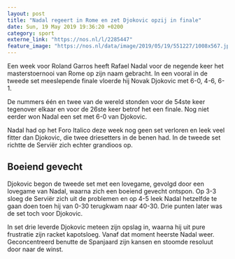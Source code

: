 ```yaml
---
layout: post
title: "Nadal regeert in Rome en zet Djokovic opzij in finale"
date: Sun, 19 May 2019 19:36:20 +0200
category: sport
externe_link: "https://nos.nl/l/2285447"
feature_image: "https://nos.nl/data/image/2019/05/19/551227/1008x567.jpg"
---
```


<p>Een week voor Roland Garros heeft Rafael Nadal voor de negende keer het masterstoernooi van Rome op zijn naam gebracht. In een vooral in de tweede set meeslepende finale vloerde hij Novak Djokovic met 6-0, 4-6, 6-1.</p>
<p>De nummers één en twee van de wereld stonden voor de 54ste keer tegenover elkaar en voor de 26ste keer betrof het een finale. Nog niet eerder won Nadal een set met 6-0 van Djokovic.</p>
<p>Nadal had op het Foro Italico deze week nog geen set verloren en leek veel fitter dan Djokovic, die twee driesetters in de benen had. In de tweede set richtte de Serviër zich echter grandioos op.</p>
<h2>Boeiend gevecht</h2>
<p>Djokovic begon de tweede set met een lovegame, gevolgd door een lovegame van Nadal, waarna zich een boeiend gevecht ontspon. Op 3-3 sloeg de Serviër zich uit de problemen en op 4-5 leek Nadal hetzelfde te gaan doen toen hij van 0-30 terugkwam naar 40-30. Drie punten later was de set toch voor Djokovic.</p>
<p>In set drie leverde Djokovic meteen zijn opslag in, waarna hij uit pure frustratie zijn racket kapotsloeg. Vanaf dat moment heerste Nadal weer. Geconcentreerd benutte de Spanjaard zijn kansen en stoomde resoluut door naar de winst.</p>
